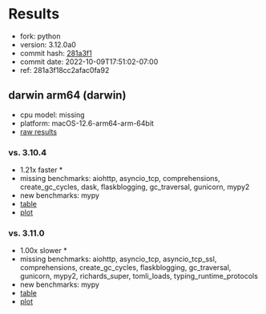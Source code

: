 # Results

- fork: python
- version: 3.12.0a0
- commit hash: [281a3f1](https://github.com/python/cpython/commit/281a3f1)
- commit date: 2022-10-09T17:51:02-07:00
- ref: 281a3f18cc2afac0fa92

## darwin arm64 (darwin)

- cpu model: missing
- platform: macOS-12.6-arm64-arm-64bit
- [raw results](bm-20221009-darwin-arm64-python-281a3f18cc2afac0fa92-3.12.0a0-281a3f1.json)

### vs. 3.10.4

- 1.21x faster \*
- missing benchmarks: aiohttp, asyncio_tcp, comprehensions, create_gc_cycles, dask, flaskblogging, gc_traversal, gunicorn, mypy2
- new benchmarks: mypy
- [table](bm-20221009-darwin-arm64-python-281a3f18cc2afac0fa92-3.12.0a0-281a3f1-vs-3.10.4.md)
- [plot](bm-20221009-darwin-arm64-python-281a3f18cc2afac0fa92-3.12.0a0-281a3f1-vs-3.10.4.png)

### vs. 3.11.0

- 1.00x slower \*
- missing benchmarks: aiohttp, asyncio_tcp, asyncio_tcp_ssl, comprehensions, create_gc_cycles, flaskblogging, gc_traversal, gunicorn, mypy2, richards_super, tomli_loads, typing_runtime_protocols
- new benchmarks: mypy
- [table](bm-20221009-darwin-arm64-python-281a3f18cc2afac0fa92-3.12.0a0-281a3f1-vs-3.11.0.md)
- [plot](bm-20221009-darwin-arm64-python-281a3f18cc2afac0fa92-3.12.0a0-281a3f1-vs-3.11.0.png)

